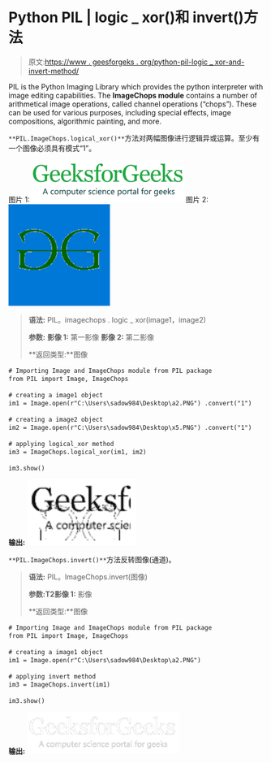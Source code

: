 # Python PIL | logic _ xor()和 invert()方法

> 原文:[https://www . geesforgeks . org/python-pil-logic _ xor-and-invert-method/](https://www.geeksforgeeks.org/python-pil-logical_xor-and-invert-method/)

PIL is the Python Imaging Library which provides the python interpreter with image editing capabilities. The **ImageChops module** contains a number of arithmetical image operations, called channel operations (“chops”). These can be used for various purposes, including special effects, image compositions, algorithmic painting, and more.

`**PIL.ImageChops.logical_xor()**`方法对两幅图像进行逻辑异或运算。至少有一个图像必须具有模式“1”。

图片 1:
![](img/231c4e08af3581db4dc1a52b75b726d2.png)
图片 2:
![](img/0b8183d7169496f39249d9ad7eeec299.png)

> **语法:** PIL。imagechops . logic _ xor(image1，image2)
> 
> **参数:**
> **影像 1:** 第一影像
> **影像 2:** 第二影像
> 
> **返回类型:**图像

```
# Importing Image and ImageChops module from PIL package  
from PIL import Image, ImageChops 

# creating a image1 object 
im1 = Image.open(r"C:\Users\sadow984\Desktop\a2.PNG") .convert("1")

# creating a image2 object 
im2 = Image.open(r"C:\Users\sadow984\Desktop\x5.PNG") .convert("1")

# applying logical_xor method 
im3 = ImageChops.logical_xor(im1, im2) 

im3.show() 
```

**输出:**
![](img/bf51c2e51550a1e7da57f8c9a4116d41.png)

`**PIL.ImageChops.invert()**`方法反转图像(通道)。

> **语法:** PIL。ImageChops.invert(图像)
> 
> **参数:**T2**影像 1:** 影像
> 
> **返回类型:**图像

```
# Importing Image and ImageChops module from PIL package  
from PIL import Image, ImageChops 

# creating a image1 object 
im1 = Image.open(r"C:\Users\sadow984\Desktop\a2.PNG")

# applying invert method 
im3 = ImageChops.invert(im1) 

im3.show() 
```

**输出:**
![](img/535787fda1e0846826e1cfbd186511c4.png)